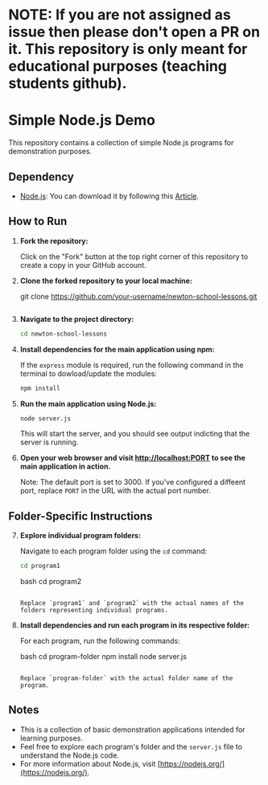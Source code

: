 # NOTE: If you are not assigned as issue then please don't open a PR on it. This repository is only meant for educational purposes (teaching students github).

# Simple Node.js Demo

This repository contains a collection of simple Node.js programs for demonstration purposes.

## Dependency

- [Node.js](https://nodejs.org/): You can download it by following this [Article](https://radixweb.com/blog/installing-npm-and-nodejs-on-windows-and-mac).

## How to Run

1. **Fork the repository:**

   Click on the "Fork" button at the top right corner of this repository to create a copy in your GitHub account.

2. **Clone the forked repository to your local machine:**

    
    git clone https://github.com/your-username/newton-school-lessons.git
    ```

3. **Navigate to the project directory:**

    ```bash
    cd newton-school-lessons
    ```

4. **Install dependencies for the main application using npm:**

    If the `express` module is required, run the following command in the terminal to dowload/update the modules:

    ```bash
    npm install
    ```

5. **Run the main application using Node.js:**

    ```bash
    node server.js
    ```

   This will start the server, and you should see output indicting that the server is running.

6. **Open your web browser and visit [http://localhost:PORT](http://localhost:3000) to see the main application in action.**

   Note: The default port is set to 3000. If you've configured a diffeent port, replace `PORT` in the URL with the actual port number.

## Folder-Specific Instructions

7. **Explore individual program folders:**

    Navigate to each program folder using the `cd` command:

    ```bash
    cd program1
    ```

    bash
    cd program2
    ```

    Replace `program1` and `program2` with the actual names of the folders representing individual programs.

8. **Install dependencies and run each program in its respective folder:**

    For each program, run the following commands:

    bash
    cd program-folder
    npm install
    node server.js
    ```

    Replace `program-folder` with the actual folder name of the program.
## Notes

- This is a collection of basic demonstration applications intended for learning purposes.
- Feel free to explore each program's folder and the `server.js` file to understand the Node.js code.
- For more information about Node.js, visit [https://nodejs.org/](https://nodejs.org/).
